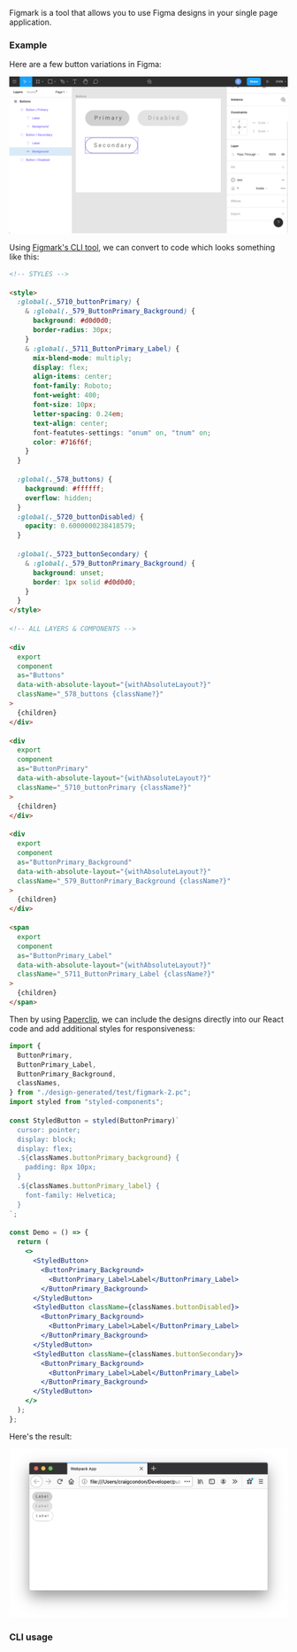 Figmark is a tool that allows you to use Figma designs in your single page application.

### Example

Here are a few button variations in Figma:

![alt figma design](./docs/assets/screenshot.png)

Using [Figmark's CLI tool](#cli-usage), we can convert to code which looks something like this:

```html
<!-- STYLES -->

<style>
  :global(._5710_buttonPrimary) {
    & :global(._579_ButtonPrimary_Background) {
      background: #d0d0d0;
      border-radius: 30px;
    }
    & :global(._5711_ButtonPrimary_Label) {
      mix-blend-mode: multiply;
      display: flex;
      align-items: center;
      font-family: Roboto;
      font-weight: 400;
      font-size: 10px;
      letter-spacing: 0.24em;
      text-align: center;
      font-featutes-settings: "onum" on, "tnum" on;
      color: #716f6f;
    }
  }

  :global(._578_buttons) {
    background: #ffffff;
    overflow: hidden;
  }
  :global(._5720_buttonDisabled) {
    opacity: 0.6000000238418579;
  }

  :global(._5723_buttonSecondary) {
    & :global(._579_ButtonPrimary_Background) {
      background: unset;
      border: 1px solid #d0d0d0;
    }
  }
</style>

<!-- ALL LAYERS & COMPONENTS -->

<div
  export
  component
  as="Buttons"
  data-with-absolute-layout="{withAbsoluteLayout?}"
  className="_578_buttons {className?}"
>
  {children}
</div>

<div
  export
  component
  as="ButtonPrimary"
  data-with-absolute-layout="{withAbsoluteLayout?}"
  className="_5710_buttonPrimary {className?}"
>
  {children}
</div>

<div
  export
  component
  as="ButtonPrimary_Background"
  data-with-absolute-layout="{withAbsoluteLayout?}"
  className="_579_ButtonPrimary_Background {className?}"
>
  {children}
</div>

<span
  export
  component
  as="ButtonPrimary_Label"
  data-with-absolute-layout="{withAbsoluteLayout?}"
  className="_5711_ButtonPrimary_Label {className?}"
>
  {children}
</span>
```

Then by using [Paperclip](https://github.com/crcn/paperclip), we can include the designs directly into our React code and add additional styles for responsiveness:

```jsx
import {
  ButtonPrimary,
  ButtonPrimary_Label,
  ButtonPrimary_Background,
  classNames,
} from "./design-generated/test/figmark-2.pc";
import styled from "styled-components";

const StyledButton = styled(ButtonPrimary)`
  cursor: pointer;
  display: block;
  display: flex;
  .${classNames.buttonPrimary_background} {
    padding: 8px 10px;
  }
  .${classNames.buttonPrimary_label} {
    font-family: Helvetica;
  }
`;

const Demo = () => {
  return (
    <>
      <StyledButton>
        <ButtonPrimary_Background>
          <ButtonPrimary_Label>Label</ButtonPrimary_Label>
        </ButtonPrimary_Background>
      </StyledButton>
      <StyledButton className={classNames.buttonDisabled}>
        <ButtonPrimary_Background>
          <ButtonPrimary_Label>Label</ButtonPrimary_Label>
        </ButtonPrimary_Background>
      </StyledButton>
      <StyledButton className={classNames.buttonSecondary}>
        <ButtonPrimary_Background>
          <ButtonPrimary_Label>Label</ButtonPrimary_Label>
        </ButtonPrimary_Background>
      </StyledButton>
    </>
  );
};
```

Here's the result:

![alt figma design](./docs/assets/preview-screenshot.png)

### CLI usage
